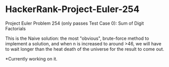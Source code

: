 # HackerRank-Project-Euler-254


Project Euler Problem 254 (only passes Test Case 0):
Sum of Digit Factorials

This is the Naive solution: the most "obvious", brute-force method to implement a solution, and when n is increased to around >46, we will have to wait longer than the heat death of the universe for the result to come out.

*Currently working on it.
